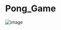 # Pong_Game

![image](https://user-images.githubusercontent.com/20288852/147519202-86ae39e1-7f99-4ea6-b74a-206b819cc047.png)
